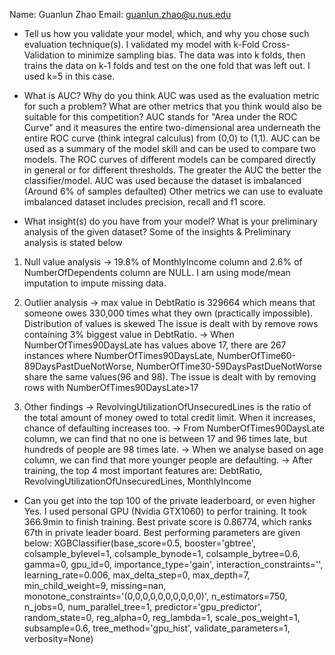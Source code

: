 Name: Guanlun Zhao
Email: guanlun.zhao@u.nus.edu
- Tell us how you validate your model, which, and why you chose such evaluation technique(s).
I validated my model with k-Fold Cross-Validation to minimize sampling bias. The data was into k folds, then trains the data on k-1 folds and test on the one fold that was left out. I used k=5 in this case. 

- What is AUC? Why do you think AUC was used as the evaluation metric for such a problem? What are other metrics that you think would also be suitable for this competition?
AUC stands for "Area under the ROC Curve" and it measures the entire two-dimensional area underneath the entire ROC curve (think integral calculus) from (0,0) to (1,1). AUC can be used as a summary of the model skill and can be used to compare two models. The ROC curves of different models can be compared directly in general or for different thresholds. The greater the AUC the better the classifier/model.
AUC was used because the dataset is imbalanced (Around 6% of samples defaulted)
Other metrics we can use to evaluate imbalanced dataset includes precision, recall and f1 score.

- What insight(s) do you have from your model? What is your preliminary analysis of the given dataset?
Some of the insights & Preliminary analysis is stated below
1. Null value analysis
-> 19.8% of MonthlyIncome column and 2.6% of NumberOfDependents column are NULL. I am using mode/mean imputation to impute missing data.

2. Outlier analysis
-> max value in DebtRatio is 329664 which means that someone owes 330,000 times what they own (practically impossible). Distribution of values is skewed The issue is dealt with by remove rows containing 3% biggest value in DebtRatio.
-> When NumberOfTimes90DaysLate has values above 17, there are 267 instances where NumberOfTimes90DaysLate, NumberOfTime60-89DaysPastDueNotWorse, NumberOfTime30-59DaysPastDueNotWorse share the same values(96 and 98). The issue is dealt with by removing rows with NumberOfTimes90DaysLate>17

3. Other findings
-> RevolvingUtilizationOfUnsecuredLines is the ratio of the total amount of money owed to total credit limit. When it increases, chance of defaulting increases too.
-> From NumberOfTimes90DaysLate column, we can find that no one is between 17 and 96 times late, but hundreds of people are 98 times late.
-> When we analyse based on age column, we can find that more younger people are defaulting.
-> After training, the top 4 most important features are: DebtRatio, RevolvingUtilizationOfUnsecuredLines, MonthlyIncome

- Can you get into the top 100 of the private leaderboard, or even higher
Yes. I used personal GPU (Nvidia GTX1060) to perfor training. It took 366.9min to finish training. Best private score is 0.86774, which ranks 67th in private leader board.
Best performing parameters are given below:
XGBClassifier(base_score=0.5, booster='gbtree', colsample_bylevel=1,
              colsample_bynode=1, colsample_bytree=0.6, gamma=0, gpu_id=0,
              importance_type='gain', interaction_constraints='',
              learning_rate=0.006, max_delta_step=0, max_depth=7,
              min_child_weight=9, missing=nan,
              monotone_constraints='(0,0,0,0,0,0,0,0,0,0)', n_estimators=750,
              n_jobs=0, num_parallel_tree=1, predictor='gpu_predictor',
              random_state=0, reg_alpha=0, reg_lambda=1, scale_pos_weight=1,
              subsample=0.6, tree_method='gpu_hist', validate_parameters=1,
              verbosity=None)
